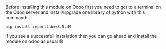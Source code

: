 Before installing this module on Odoo first you need to get to a terminal on the Odoo server and install/upgrade one library of python with this command:

`pip install reportlab==3.5.49`

if you see a successfull instalation then you can go ahead and install the module on odoo as usual 😄
